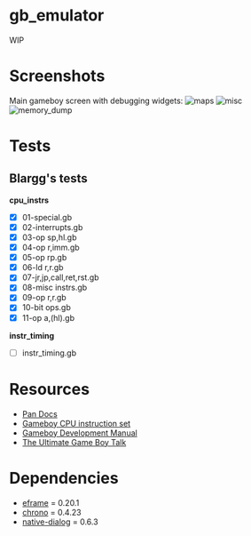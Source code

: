 # gb_emulator
WIP
# Screenshots
Main gameboy screen with debugging widgets:
![maps](https://user-images.githubusercontent.com/37774352/209233969-15c2b751-456a-4c2f-b4ab-78003500e9eb.gif)
![misc](https://user-images.githubusercontent.com/37774352/209233975-f489c1ad-8f1b-4d2a-8b16-cd6f6c971266.gif)
![memory_dump](https://user-images.githubusercontent.com/37774352/209233972-e53d4f13-2f36-472f-8571-feeb80d2cbb5.gif)

# Tests

## Blargg's tests
**cpu_instrs**

- [x] 01-special.gb
- [x] 02-interrupts.gb
- [x] 03-op sp,hl.gb
- [x] 04-op r,imm.gb
- [x] 05-op rp.gb
- [x] 06-ld r,r.gb
- [x] 07-jr,jp,call,ret,rst.gb
- [x] 08-misc instrs.gb
- [x] 09-op r,r.gb
- [x] 10-bit ops.gb
- [x] 11-op a,(hl).gb

**instr_timing**

- [ ] instr_timing.gb

# Resources

* [Pan Docs](http://bgb.bircd.org/pandocs.html)
* [Gameboy CPU instruction set](https://www.pastraiser.com/cpu/gameboy/gameboy_opcodes.html)
* [Gameboy Development Manual](https://archive.org/details/GameBoyProgManVer1.1)
* [The Ultimate Game Boy Talk](https://www.youtube.com/watch?v=HyzD8pNlpwI)

# Dependencies

* [eframe](https://github.com/emilk/eframe_template) = 0.20.1
* [chrono](https://github.com/chronotope/chrono) = 0.4.23
* [native-dialog](https://github.com/balthild/native-dialog-rs) = 0.6.3
